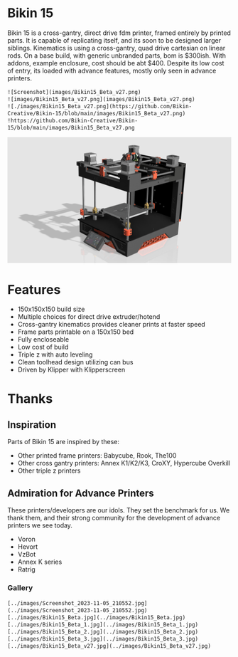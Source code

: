 # Bikin 15

Bikin 15 is a cross-gantry, direct drive fdm printer, framed entirely by printed parts. It is capable of replicating itself, and its soon to be designed larger siblings. Kinematics is using a cross-gantry, quad drive cartesian on linear rods. On a base build, with generic unbranded parts, bom is $300ish. With addons, example enclosure, cost should be abt $400. Despite its low cost of entry, its loaded with advance features, mostly only seen in advance printers.

```
![Screenshot](images/Bikin15_Beta_v27.png)
![images/Bikin15_Beta_v27.png](images/Bikin15_Beta_v27.png)
![./images/Bikin15_Beta_v27.png](https://github.com/Bikin-Creative/Bikin-15/blob/main/images/Bikin15_Beta_v27.png)
!https://github.com/Bikin-Creative/Bikin-15/blob/main/images/Bikin15_Beta_v27.png
```

![Screenshot](images/Bikin15_Beta_v27.png)

# Features

* 150x150x150 build size
* Multiple choices for direct drive extruder/hotend
* Cross-gantry kinematics provides cleaner prints at faster speed
* Frame parts printable on a 150x150 bed
* Fully encloseable
* Low cost of build
* Triple z with auto leveling
* Clean toolhead design utilizing can bus
* Driven by Klipper with Klipperscreen

# Thanks

## Inspiration

Parts of Bikin 15 are inspired by these:

* Other printed frame printers: Babycube, Rook, The100
* Other cross gantry printers: Annex K1/K2/K3, CroXY, Hypercube Overkill
* Other triple z printers

## Admiration for Advance Printers

These printers/developers are our idols. They set the benchmark for us. We thank them, and their strong community for the development of advance printers we see today.

* Voron
* Hevort
* VzBot
* Annex K series
* Ratrig

### Gallery

```
[../images/Screenshot_2023-11-05_210552.jpg](../images/Screenshot_2023-11-05_210552.jpg)
[../images/Bikin15_Beta.jpg](../images/Bikin15_Beta.jpg)
[../images/Bikin15_Beta_1.jpg](../images/Bikin15_Beta_1.jpg)
[../images/Bikin15_Beta_2.jpg](../images/Bikin15_Beta_2.jpg)
[../images/Bikin15_Beta_3.jpg](../images/Bikin15_Beta_3.jpg)
[../images/Bikin15_Beta_v27.jpg](../images/Bikin15_Beta_v27.jpg)
```

